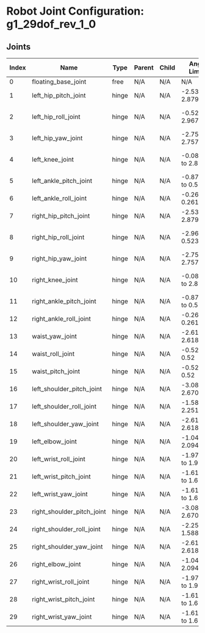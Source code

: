 # Robot Joint Configuration: g1_29dof_rev_1_0

## Joints

| Index | Name | Type | Parent | Child | Angle Limits | Force Limits |
|---|---|---|---|---|---|---|
| 0 | floating_base_joint | free | N/A | N/A | N/A | N/A |
| 1 | left_hip_pitch_joint | hinge | N/A | N/A | -2.5307 to 2.8798 | -88.0 to 88.0 |
| 2 | left_hip_roll_joint | hinge | N/A | N/A | -0.5236 to 2.9671 | -139.0 to 139.0 |
| 3 | left_hip_yaw_joint | hinge | N/A | N/A | -2.7576 to 2.7576 | -88.0 to 88.0 |
| 4 | left_knee_joint | hinge | N/A | N/A | -0.087267 to 2.8798 | -139.0 to 139.0 |
| 5 | left_ankle_pitch_joint | hinge | N/A | N/A | -0.87267 to 0.5236 | -50.0 to 50.0 |
| 6 | left_ankle_roll_joint | hinge | N/A | N/A | -0.2618 to 0.2618 | -50.0 to 50.0 |
| 7 | right_hip_pitch_joint | hinge | N/A | N/A | -2.5307 to 2.8798 | -88.0 to 88.0 |
| 8 | right_hip_roll_joint | hinge | N/A | N/A | -2.9671 to 0.5236 | -139.0 to 139.0 |
| 9 | right_hip_yaw_joint | hinge | N/A | N/A | -2.7576 to 2.7576 | -88.0 to 88.0 |
| 10 | right_knee_joint | hinge | N/A | N/A | -0.087267 to 2.8798 | -139.0 to 139.0 |
| 11 | right_ankle_pitch_joint | hinge | N/A | N/A | -0.87267 to 0.5236 | -50.0 to 50.0 |
| 12 | right_ankle_roll_joint | hinge | N/A | N/A | -0.2618 to 0.2618 | -50.0 to 50.0 |
| 13 | waist_yaw_joint | hinge | N/A | N/A | -2.618 to 2.618 | -88.0 to 88.0 |
| 14 | waist_roll_joint | hinge | N/A | N/A | -0.52 to 0.52 | -50.0 to 50.0 |
| 15 | waist_pitch_joint | hinge | N/A | N/A | -0.52 to 0.52 | -50.0 to 50.0 |
| 16 | left_shoulder_pitch_joint | hinge | N/A | N/A | -3.0892 to 2.6704 | -25.0 to 25.0 |
| 17 | left_shoulder_roll_joint | hinge | N/A | N/A | -1.5882 to 2.2515 | -25.0 to 25.0 |
| 18 | left_shoulder_yaw_joint | hinge | N/A | N/A | -2.618 to 2.618 | -25.0 to 25.0 |
| 19 | left_elbow_joint | hinge | N/A | N/A | -1.0472 to 2.0944 | -25.0 to 25.0 |
| 20 | left_wrist_roll_joint | hinge | N/A | N/A | -1.97222 to 1.97222 | -25.0 to 25.0 |
| 21 | left_wrist_pitch_joint | hinge | N/A | N/A | -1.61443 to 1.61443 | -5.0 to 5.0 |
| 22 | left_wrist_yaw_joint | hinge | N/A | N/A | -1.61443 to 1.61443 | -5.0 to 5.0 |
| 23 | right_shoulder_pitch_joint | hinge | N/A | N/A | -3.0892 to 2.6704 | -25.0 to 25.0 |
| 24 | right_shoulder_roll_joint | hinge | N/A | N/A | -2.2515 to 1.5882 | -25.0 to 25.0 |
| 25 | right_shoulder_yaw_joint | hinge | N/A | N/A | -2.618 to 2.618 | -25.0 to 25.0 |
| 26 | right_elbow_joint | hinge | N/A | N/A | -1.0472 to 2.0944 | -25.0 to 25.0 |
| 27 | right_wrist_roll_joint | hinge | N/A | N/A | -1.97222 to 1.97222 | -25.0 to 25.0 |
| 28 | right_wrist_pitch_joint | hinge | N/A | N/A | -1.61443 to 1.61443 | -5.0 to 5.0 |
| 29 | right_wrist_yaw_joint | hinge | N/A | N/A | -1.61443 to 1.61443 | -5.0 to 5.0 |
